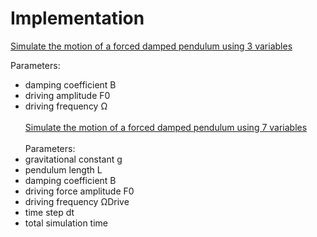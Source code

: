 # Implementation

[Simulate the motion of a forced damped pendulum using 3 variables](https://mg-2025p03.github.io/physics/Physics/1%20Mechanics/pPendulum.html)

Parameters:
-  damping coefficient Β
-  driving amplitude F0
-  driving frequency Ω
<br/><br/>
[Simulate the motion of a forced damped pendulum using 7 variables](https://mg-2025p03.github.io/physics/Physics/1%20Mechanics/pPendulum2.html)
<br/><br/>
Parameters: 
-  gravitational constant g
-  pendulum length L
-  damping coefficient Β
-  driving force amplitude F0
-  driving frequency ΩDrive
-  time step dt 
-  total simulation time
